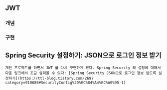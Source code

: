 ## JWT
### 개념

### 구현

## Spring Security 설정하기: JSON으로 로그인 정보 받기
	개인 프로젝트를 하면서 JWT 를 다시 구현하게 됐다. Spring Security 의 설정에 대해서 다음 링크에서 조금 살펴볼 수 있다: [Spring Security JSON으로 로그인 정보 받도록 설정하기](https://ttl-blog.tistory.com/269?category=910686#SecurityConfig%20%EC%84%A4%EC%A0%95-1)